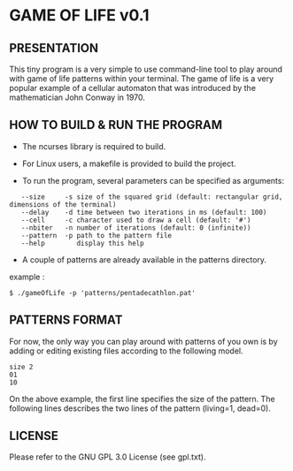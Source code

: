 # GAME OF LIFE v0.1

## PRESENTATION

This tiny program is a very simple to use command-line tool to play around with
game of life patterns within your terminal. The game of life is a very popular
example of a cellular automaton that was introduced by the mathematician John
Conway in 1970.

## HOW TO BUILD & RUN THE PROGRAM

* The ncurses library is required to build.

* For Linux users, a makefile is provided to build the project.

* To run the program, several parameters can be specified as arguments:

```
   --size     -s size of the squared grid (default: rectangular grid, dimensions of the terminal)
   --delay    -d time between two iterations in ms (default: 100)
   --cell     -c character used to draw a cell (default: '#')
   --nbiter   -n number of iterations (default: 0 (infinite))
   --pattern  -p path to the pattern file
   --help        display this help
```
* A couple of patterns are already available in the patterns directory.

example :
```
$ ./gameOfLife -p 'patterns/pentadecathlon.pat'
```

## PATTERNS FORMAT

For now, the only way you can play around with patterns of you own is by adding
or editing existing files according to the following model.

```
size 2
01
10
```

On the above example, the first line specifies the size of the pattern. The
following lines describes the two lines of the pattern (living=1, dead=0).

## LICENSE

Please refer to the GNU GPL 3.0 License (see gpl.txt).
